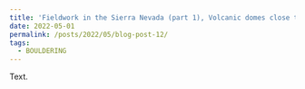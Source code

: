 ```yaml
---
title: 'Fieldwork in the Sierra Nevada (part 1), Volcanic domes close to Mammoth Lakes'
date: 2022-05-01
permalink: /posts/2022/05/blog-post-12/
tags:
  - BOULDERING
---
```


Text.
